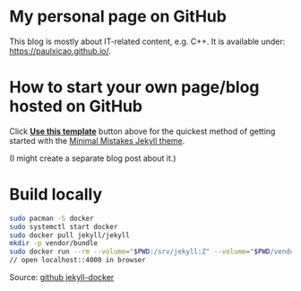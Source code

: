 # My personal page on GitHub

This blog is mostly about IT-related content, e.g. C++.
It is available under: https://paulxicao.github.io/.

# How to start your own page/blog hosted on GitHub

Click [**Use this template**](https://github.com/mmistakes/mm-github-pages-starter/generate) button above for the quickest method of getting started with the [Minimal Mistakes Jekyll theme](https://github.com/mmistakes/minimal-mistakes).

(I might create a separate blog post about it.)

# Build locally

```bash
sudo pacman -S docker
sudo systemctl start docker
sudo docker pull jekyll/jekyll
mkdir -p vendor/bundle
sudo docker run --rm --volume="$PWD:/srv/jekyll:Z" --volume="$PWD/vendor/bundle:/usr/local/bundle:Z" --publish [::1]:4000:4000 jekyll/jekyll jekyll serve
// open localhost::4000 in browser
```

Source: [github jekyll-docker](https://github.com/envygeeks/jekyll-docker/blob/master/README.md)
